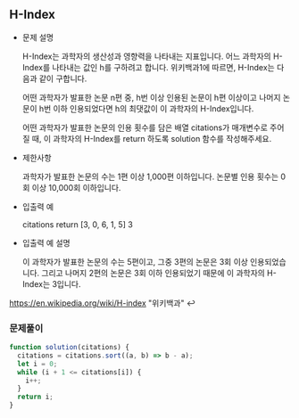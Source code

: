 ## H-Index

- 문제 설명

  H-Index는 과학자의 생산성과 영향력을 나타내는 지표입니다. 어느 과학자의 H-Index를 나타내는 값인 h를 구하려고 합니다. 위키백과1에 따르면, H-Index는 다음과 같이 구합니다.

  어떤 과학자가 발표한 논문 n편 중, h번 이상 인용된 논문이 h편 이상이고 나머지 논문이 h번 이하 인용되었다면 h의 최댓값이 이 과학자의 H-Index입니다.

  어떤 과학자가 발표한 논문의 인용 횟수를 담은 배열 citations가 매개변수로 주어질 때, 이 과학자의 H-Index를 return 하도록 solution 함수를 작성해주세요.

- 제한사항

  과학자가 발표한 논문의 수는 1편 이상 1,000편 이하입니다.
  논문별 인용 횟수는 0회 이상 10,000회 이하입니다.

- 입출력 예

  citations return
  [3, 0, 6, 1, 5] 3

- 입출력 예 설명

  이 과학자가 발표한 논문의 수는 5편이고, 그중 3편의 논문은 3회 이상 인용되었습니다. 그리고 나머지 2편의 논문은 3회 이하 인용되었기 때문에 이 과학자의 H-Index는 3입니다.

https://en.wikipedia.org/wiki/H-index "위키백과" ↩

### 문제풀이

```jsx
function solution(citations) {
  citations = citations.sort((a, b) => b - a);
  let i = 0;
  while (i + 1 <= citations[i]) {
    i++;
  }
  return i;
}
```
